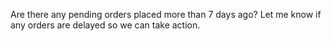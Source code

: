 Are there any pending orders placed more than 7 days ago? 
Let me know if any orders are delayed so we can take action.